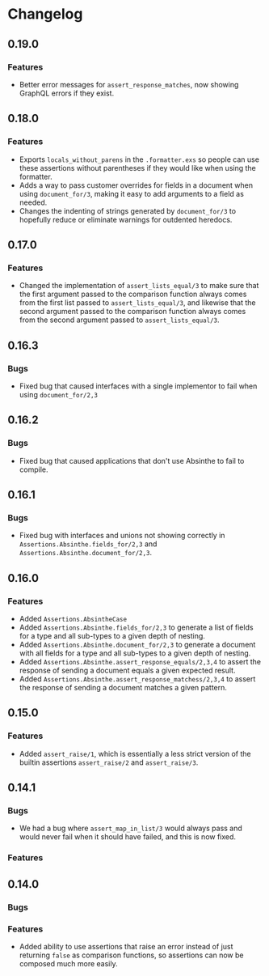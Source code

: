 # Changelog

## 0.19.0
### Features
* Better error messages for `assert_response_matches`, now showing GraphQL errors if they exist.

## 0.18.0
### Features
* Exports `locals_without_parens` in the `.formatter.exs` so people can use these assertions
    without parentheses if they would like when using the formatter.
* Adds a way to pass customer overrides for fields in a document when using `document_for/3`,
    making it easy to add arguments to a field as needed.
* Changes the indenting of strings generated by `document_for/3` to hopefully reduce or eliminate
    warnings for outdented heredocs.

## 0.17.0
### Features
* Changed the implementation of `assert_lists_equal/3` to make sure that the first argument passed
    to the comparison function always comes from the first list passed to `assert_lists_equal/3`,
    and likewise that the second argument passed to the comparison function always comes from the
    second argument passed to `assert_lists_equal/3`.

## 0.16.3
### Bugs
* Fixed bug that caused interfaces with a single implementor to fail when using `document_for/2,3`

## 0.16.2
### Bugs
* Fixed bug that caused applications that don't use Absinthe to fail to compile.

## 0.16.1
### Bugs
* Fixed bug with interfaces and unions not showing correctly in
    `Assertions.Absinthe.fields_for/2,3` and `Assertions.Absinthe.document_for/2,3`.

## 0.16.0
### Features
* Added `Assertions.AbsintheCase`
* Added `Assertions.Absinthe.fields_for/2,3` to generate a list of fields for a type and all
    sub-types to a given depth of nesting.
* Added `Assertions.Absinthe.document_for/2,3` to generate a document with all fields for a type 
    and all sub-types to a given depth of nesting.
* Added `Assertions.Absinthe.assert_response_equals/2,3,4` to assert the response of sending a
    document equals a given expected result.
* Added `Assertions.Absinthe.assert_response_matchess/2,3,4` to assert the response of sending a
    document matches a given pattern.

## 0.15.0
### Features
* Added `assert_raise/1`, which is essentially a less strict version of the
    builtin assertions `assert_raise/2` and `assert_raise/3`.

## 0.14.1
### Bugs
* We had a bug where `assert_map_in_list/3` would always pass and would never
    fail when it should have failed, and this is now fixed.

### Features

## 0.14.0
### Bugs

### Features
* Added ability to use assertions that raise an error instead of just returning
    `false` as comparison functions, so assertions can now be composed much more
    easily.

